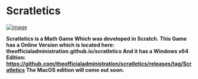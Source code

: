 # Scratletics
<a href="https://imgbb.com/"><img src="https://i.ibb.co/kQ81LVw/image.png" alt="image" border="0"></a>

<b>Scratletics is a Math Game Which was developed in Scratch.<b>
This Game has a Online Version which is located here: theofficialadministration.github.io/scratletics
And it has a Windows x64 Edition: https://github.com/theofficialadministration/scratletics/releases/tag/Scratletics
The MacOS edition will come out soon.
